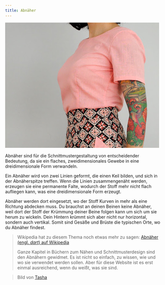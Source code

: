 ```yaml
---
title: Abnäher
---
```


![Brustabnäher auf einer Bluse](dart.jpg)

Abnäher sind für die Schnittmustergestaltung von entscheidender Bedeutung, da sie ein flaches, zweidimensionales Gewebe in eine dreidimensionale Form verwandeln.

Ein Abnäher wird von zwei Linien geformt, die einen Keil bilden, und sich in der Abnäherspitze treffen. Wenn die Linien zusammengenäht werden, erzeugen sie eine permanente Falte, wodurch der Stoff mehr nicht flach aufliegen kann, was eine dreidimensionale Form erzeugt.

Abnäher werden dort eingesetzt, wo der Stoff Kurven in mehr als eine Richtung abdecken muss. Du brauchst an deinen Beinen keine Abnäher, weil dort der Stoff der Krümmung deiner Beine folgen kann um sich um sie herum zu wickeln. Dein Hintern krümmt sich aber nicht nur horizontal, sondern auch vertikal. Somit sind Gesäße und Brüste die typischen Orte, wo du Abnäher findest.

> Wikipedia hat zu diesem Thema noch etwas mehr zu sagen: [Abnäher (engl. *dart*) auf Wikipedia](http://en.wikipedia.org/wiki/Dart_(sewing))
> 
> Ganze Kapitel in Büchern zum Nähen und Schnittmusterdesign sind den Abnähern gewidmet. Es ist nicht so einfach, zu wissen, wie und wo sie verwendet werden sollen. Aber für diese Website ist es erst einmal ausreichend, wenn du weißt, was sie sind.


> Bild von [Tasha](http://bygumbygolly.com/2013/01/finished-1940s-simplicity-diamonds/) 
